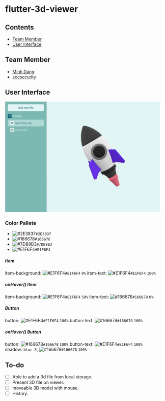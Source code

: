 # flutter-3d-viewer
## Contents
   * [Team Member](#team-member)
   * [User Interface](#user-interface)
## Team Member
- [Minh Dang](https://github.com/minhdangphuoc)
- [socsecurity](https://github.com/socsecurity)
## User Interface
![alt homescreen](homescreen.png "Home Screen")
### Color Pallete
- ![#2E3837](https://via.placeholder.com/15/2E3837/000000?text=+)`#2E3837`
- ![#166678](https://via.placeholder.com/15/166678/000000?text=+)`#166678`
- ![#7DB9B3](https://via.placeholder.com/15/7DB9B3/000000?text=+)`#7DB9B3`
- ![#E1F6F4](https://via.placeholder.com/15/E1F6F4/000000?text=+)`#E1F6F4`
##### Item 
item-background: ![#E1F6F4](https://via.placeholder.com/15/E1F6F4/000000?text=+)`#E1F6F4` `0%`
item-text: ![#E1F6F4](https://via.placeholder.com/15/E1F6F4/000000?text=+)`#E1F6F4` `100%`
##### onHover() Item
item-background: ![#E1F6F4](https://via.placeholder.com/15/E1F6F4/000000?text=+)`#E1F6F4` `50%`
item-text: ![#166678](https://via.placeholder.com/15/166678/000000?text=+)`#166678` `0%`
##### Button
button: ![#E1F6F4](https://via.placeholder.com/15/E1F6F4/000000?text=+)`#E1F6F4` `100%`
button-text: ![#166678](https://via.placeholder.com/15/166678/000000?text=+)`#166678` `100%`
##### onHover() Button 
button: ![#166678](https://via.placeholder.com/15/166678/000000?text=+)`#166678` `100%`
button-text: ![#E1F6F4](https://via.placeholder.com/15/E1F6F4/000000?text=+)`#E1F6F4` `100%`
shadow: `blur 8`, ![#166678](https://via.placeholder.com/15/166678/000000?text=+)`#166678` `100%`

## To-do
- [ ] Able to add a 3d file from local storage.
- [ ] Present 3D file on viewer.
- [ ] moveable 3D model with mouse.
- [ ] History.

